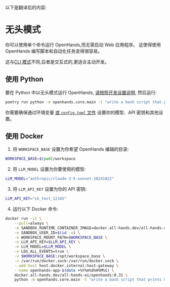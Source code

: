 以下是翻译后的内容:

# 无头模式

你可以使用单个命令运行 OpenHands,而无需启动 Web 应用程序。
这使得使用 OpenHands 编写脚本和自动化任务变得很容易。

这与[CLI 模式](cli-mode)不同,后者是交互式的,更适合主动开发。

## 使用 Python

要在 Python 中以无头模式运行 OpenHands,
[请按照开发设置说明](https://github.com/All-Hands-AI/OpenHands/blob/main/Development.md),
然后运行:

```bash
poetry run python -m openhands.core.main -t "write a bash script that prints hi"
```

你需要确保通过环境变量
[或 `config.toml` 文件](https://github.com/All-Hands-AI/OpenHands/blob/main/config.template.toml)
设置你的模型、API 密钥和其他设置。

## 使用 Docker

1. 将 `WORKSPACE_BASE` 设置为你希望 OpenHands 编辑的目录:

```bash
WORKSPACE_BASE=$(pwd)/workspace
```

2. 将 `LLM_MODEL` 设置为你要使用的模型:

```bash
LLM_MODEL="anthropic/claude-3-5-sonnet-20241022"

```

3. 将 `LLM_API_KEY` 设置为你的 API 密钥:

```bash
LLM_API_KEY="sk_test_12345"
```

4. 运行以下 Docker 命令:

```bash
docker run -it \
    --pull=always \
    -e SANDBOX_RUNTIME_CONTAINER_IMAGE=docker.all-hands.dev/all-hands-ai/runtime:0.31-nikolaik \
    -e SANDBOX_USER_ID=$(id -u) \
    -e WORKSPACE_MOUNT_PATH=$WORKSPACE_BASE \
    -e LLM_API_KEY=$LLM_API_KEY \
    -e LLM_MODEL=$LLM_MODEL \
    -e LOG_ALL_EVENTS=true \
    -v $WORKSPACE_BASE:/opt/workspace_base \
    -v /var/run/docker.sock:/var/run/docker.sock \
    --add-host host.docker.internal:host-gateway \
    --name openhands-app-$(date +%Y%m%d%H%M%S) \
    docker.all-hands.dev/all-hands-ai/openhands:0.31 \
    python -m openhands.core.main -t "write a bash script that prints hi" --no-auto-continue
```
